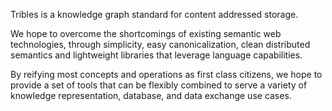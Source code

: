 Tribles is a knowledge graph standard for content addressed storage.

We hope to overcome the shortcomings of existing semantic web technologies, through simplicity, easy canonicalization, clean distributed semantics and lightweight libraries that leverage language capabilities.

By reifying most concepts and operations as first class citizens, we hope to provide a set of tools that can be flexibly combined to serve a variety of knowledge representation, database, and data exchange use cases.

